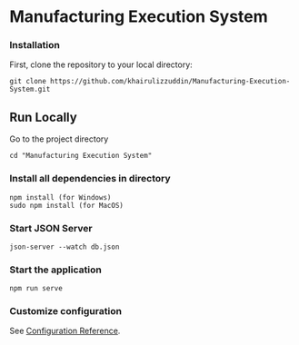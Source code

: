 # Manufacturing Execution System

### Installation
First, clone the repository to your local directory:
```
git clone https://github.com/khairulizzuddin/Manufacturing-Execution-System.git
```

## Run Locally
Go to the project directory
```
cd "Manufacturing Execution System"
```

### Install all dependencies in directory
```
npm install (for Windows)
sudo npm install (for MacOS)
```

### Start JSON Server
```
json-server --watch db.json
```

### Start the application
```
npm run serve
```

### Customize configuration
See [Configuration Reference](https://cli.vuejs.org/config/).

